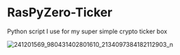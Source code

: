 # RasPyZero-Ticker
Python script I use for my super simple crypto ticker box

![241201569_980431402801610_2134097384182112903_n](https://user-images.githubusercontent.com/11794877/132770303-9195246c-2bba-44ce-9ad4-8cb103e5a035.jpg)

